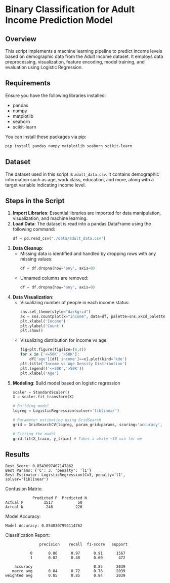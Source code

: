 # Binary Classification for Adult Income Prediction Model

## Overview
This script implements a machine learning pipeline to predict income levels based on demographic data from the Adult Income dataset. It employs data preprocessing, visualization, feature encoding, model training, and evaluation using Logistic Regression.

## Requirements
Ensure you have the following libraries installed:

- pandas
- numpy
- matplotlib
- seaborn
- scikit-learn

You can install these packages via pip:

```bash
pip install pandas numpy matplotlib seaborn scikit-learn
```

## Dataset
The dataset used in this script is `adult_data.csv`. It contains demographic information such as age, work class, education, and more, along with a target variable indicating income level.

## Steps in the Script

1. **Import Libraries**: Essential libraries are imported for data manipulation, visualization, and machine learning.
2. **Load Data**: The dataset is read into a pandas DataFrame using the following command:
    ```python
    df = pd.read_csv("./data/adult_data.csv")
    ```
3. **Data Cleanup**:
    * Missing data is identified and handled by dropping rows with any missing values:
       ```python
       df = df.dropna(how='any', axis=0)
       ```
    * Unnamed columns are removed:
       ```python
       df = df.dropna(how='any', axis=0)
       ```
4. **Data Visualization**:
    * Visualizing number of people in each income status:
       ```python
       sns.set_theme(style="darkgrid")
       ax = sns.countplot(x="income", data=df, palette=sns.xkcd_palette(["azure", "light red"]))
       plt.xlabel('Income')
       plt.ylabel('Count')
       plt.show()
       ```
    * Visualizing distribution for income vs age:
       ```python
       fig=plt.figure(figsize=(8,4))
       for x in ['<=50K','>50K']:
           df['age'][df['income']==x].plot(kind='kde')
       plt.title('Income vs Age Density Distribution')
       plt.legend(('<=50K','>50K'))
       plt.xlabel('Age')
       ```
5. **Modeling**: Build model based on logistic regression
    ```python
    scaler = StandardScaler()
    X = scaler.fit_transform(X)
    
    # Building model
    logreg = LogisticRegression(solver='liblinear')

    # Parameter estimating using GridSearch
    grid = GridSearchCV(logreg, param_grid=params, scoring='accuracy', n_jobs =-1, cv=cv, verbose=1)

    # Fitting the model
    grid.fit(X_train, y_train) # Takes a while ~10 min for me
    ```
## Results

```
Best Score: 0.8543097407147862
Best Params: {'C': 3, 'penalty': 'l1'}
Best Estimator: LogisticRegression(C=3, penalty='l1', solver='liblinear')
```

Confusion Matrix:
```
            Predicted P  Predicted N
Actual P         1517           50
Actual N          246          226
```

Model Accuracy: 
```
Model Accuracy: 0.8548307994114762
```

Classification Report:
```
               precision    recall  f1-score   support

           0       0.86      0.97      0.91      1567
           1       0.82      0.48      0.60       472

    accuracy                           0.85      2039
   macro avg       0.84      0.72      0.76      2039
weighted avg       0.85      0.85      0.84      2039
```
